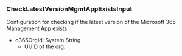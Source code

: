 ### CheckLatestVersionMgmtAppExistsInput
Configuration for checking if the latest version of the Microsoft 365 Management App exists.

- o365OrgId: System.String
  - UUID of the org.
